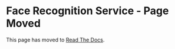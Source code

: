 # Face Recognition Service - Page Moved #

This page has moved to [Read The Docs](https://azface.readthedocs.io/).
